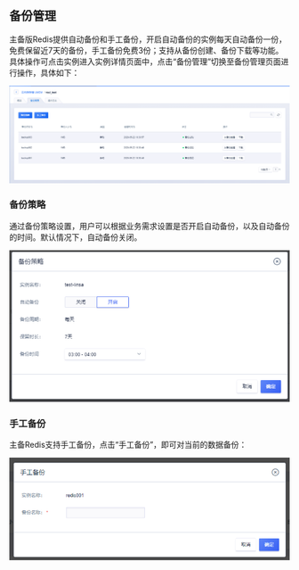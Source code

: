 ## 备份管理



主备版Redis提供自动备份和手工备份，开启自动备份的实例每天自动备份一份，免费保留近7天的备份，手工备份免费3份；支持从备份创建、备份下载等功能。
具体操作可点击实例进入实例详情页面中，点击“备份管理”切换至备份管理页面进行操作，具体如下：

![image](/images/redis202005001.png)

### 备份策略

通过备份策略设置，用户可以根据业务需求设置是否开启自动备份，以及自动备份的时间。默认情况下，自动备份关闭。

![image](/images/redisv409.png)

### 手工备份

主备Redis支持手工备份，点击“手工备份”，即可对当前的数据备份：

![image](/images/redis052905.png)
